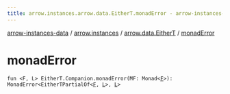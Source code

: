 ```yaml
---
title: arrow.instances.arrow.data.EitherT.monadError - arrow-instances-data
---
```


[arrow-instances-data](../../index.html) / [arrow.instances](../index.html) / [arrow.data.EitherT](index.html) / [monadError](./monad-error.html)

# monadError

`fun <F, L> EitherT.Companion.monadError(MF: Monad<`[`F`](monad-error.html#F)`>): MonadError<EitherTPartialOf<`[`F`](monad-error.html#F)`, `[`L`](monad-error.html#L)`>, `[`L`](monad-error.html#L)`>`